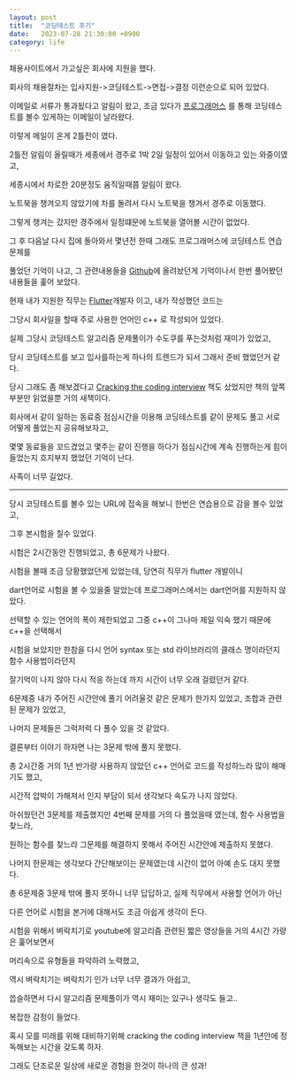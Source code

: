 ```yaml
---
layout: post
title:  "코딩테스트 후기"
date:   2023-07-28 21:30:00 +0900
category: life
---
```


채용사이트에서 가고싶은 회사에 지원을 했다.  

회사의 채용절차는 입사지원->코딩테스트->면접->결정 이런순으로 되어 있었다.

이메일로 서류가 통과됬다고 알림이 왔고, 조금 있다가 [프로그래머스](https://programmers.co.kr/) 를 통해 코딩테스트를 볼수 있게하는 이메일이 날라왔다.

이렇게 메일이 온게 2틀전이 였다.

2틀전 알림이 올릴때가 세종에서 경주로 1박 2일 일정이 있어서 이동하고 있는 와중이였고,  

세종시에서 차로한 20분정도 움직일때쯤 알림이 왔다.

노트북을 챙겨오지 않았기에 차를 돌려서 다시 노트북을 챙겨서 경주로 이동했다.  

그렇게 챙겨는 갔지만 경주에서 일정떄문에 노트북을 열어볼 시간이 없었다.  

그 후 다음날 다시 집에 돌아와서 몇년전 한때 그래도 프로그래머스에 코딩테스트 연습문제를  

풀었던 기억이 나고, 그 관련내용들을 [Github](https://github.com/MinseokJeong/programmers_coding_test)에 올려놨던게 기억이나서 한번 풀어봤던 내용들을 훑어 보았다.  

현재 내가 지원한 직무는 [Flutter](https://flutter.dev/)개발자 이고, 내가 작성했던 코드는  

그당시 회사일을 할때 주로 사용한 언어인 c++ 로 작성되어 있었다.  

실제 그당시 코딩테스트 알고리즘 문제풀이가 수도쿠를 푸는것처럼 재미가 있었고,  

당시 코딩테스트를 보고 입사를하는게 하나의 트렌드가 되서 그래서 준비 했었던거 같다.  

당시 그래도 좀 해보겠다고 [Cracking the coding interview](https://www.yes24.com/Product/Goods/19603610) 책도 샀었지만 책의 앞쪽 부분만 읽었을뿐 거의 새책이다.  

회사에서 같이 일하는 동료중 점심시간을 이용해 코딩테스트를 같이 문제도 풀고 서로 어떻게 풀었는지 공유해보자고,  

몇몇 동료들을 꼬드겼었고 몇주는 같이 진행을 하다가 점심시간에 계속 진행하는게 힘이들었는지 흐지부지 했었던 기억이 난다.  

사족이 너무 길었다.  

---

당시 코딩테스트를 볼수 있는 URL에 접속을 해보니 한번은 연습용으로 감을 볼수 있었고,  

그후 본시험을 칠수 있었다.  

시험은 2시간동안 진행되었고, 총 6문제가 나왔다.  

시험을 볼때 조금 당황했었던게 있었는데, 당연히 직무가 flutter 개발이니  

dart언어로 시험을 볼 수 있을줄 알았는데 프로그래머스에서는 dart언어를 지원하지 않았다.  

선택할 수 있는 언어의 폭이 제한되었고 그중 c++이 그나마 제일 익숙 했기 때문에 c++을 선택해서  

시험을 보았지만 한참을 다시 언어 syntax 또는 std 라이브러리의 클래스 명이라던지 함수 사용법이라던지  

잘기억이 나지 않아 다시 적응 하는데 까지 시간이 너무 오래 걸렸던거 같다.

6문제중 내가 주어진 시간안에 풀기 어려울것 같은 문제가 한가지 있었고, 조합과 관련된 문제가 있었고,  

나머지 문제들은 그럭저럭 다 풀수 있을 것 같았다.  

결론부터 이야기 하자면 나는 3문제 밖에 풀지 못했다.  

총 2시간중 거의 1년 반가량 사용하지 않았던 c++ 언어로 코드를 작성하느라 많이 해매기도 했고,  

시간적 압박이 가해져서 인지 부담이 되서 생각보다 속도가 나지 않았다.  

아쉬웠던건 3문제를 제출했지만 4번째 문제를 거의 다 풀었을때 였는데, 함수 사용법을 찾느라,

원하는 함수를 찾느라 그문제를 해결하지 못해서 주어진 시간안에 제출하지 못했다.  

나머지 한문제는 생각보다 간단해보이는 문제였는데 시간이 없어 아예 손도 대지 못했다.  

총 6문제중 3문제 밖에 풀지 못하니 너무 답답하고, 실제 직무에서 사용할 언어가 아닌 

다른 언어로 시험을 본거에 대해서도 조금 아쉽게 생각이 든다.

시험을 위해서 벼락치기로 youtube에 알고리즘 관련된 짧은 영상들을 거의 4시간 가량은 훑어보면서  

머리속으로 유형들을 파악하려 노력했고,  

역시 벼락치기는 벼락치기 인가 너무 너무 결과가 아쉽고,  

씁슬하면서 다시 알고리즘 문제풀이가 역시 재미는 있구나 생각도 들고..

복잡한 감정이 들었다.  

혹시 모를 미래를 위해 대비하기위해 cracking the coding interview 책을 1년안에 정독해보는 시간을 갖도록 하자.  

그래도 단조로운 일상에 새로운 경험을 한것이 하나의 큰 성과!
